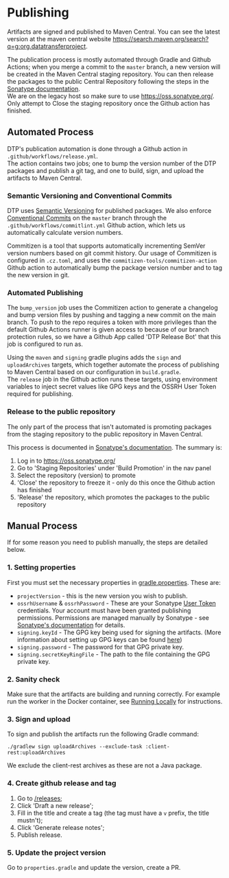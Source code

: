 # Publishing

Artifacts are signed and published to Maven Central. You can see the latest version at the maven central website https://search.maven.org/search?q=g:org.datatransferproject.

The publication process is mostly automated through Gradle and Github Actions; when you merge a commit to the `master` branch, a new version will be created in the Maven Central staging repository. You can then release the packages to the public Central Repository following the steps in the [Sonatype documentation](https://central.sonatype.org/publish/release/). \
We are on the legacy host so make sure to use https://oss.sonatype.org/. Only attempt to Close the staging repository once the Github action has finished.

## Automated Process

DTP's publication automation is done through a Github action in `.github/workflows/release.yml`. \
The action contains two jobs; one to bump the version number of the DTP packages and publish a git tag, and one to build, sign, and upload the artifacts to Maven Central.

### Semantic Versioning and Conventional Commits

DTP uses [Semantic Versioning](https://semver.org/) for published packages. We also enforce [Conventional Commits](https://conventionalcommits.org/) on the `master` branch through the `.github/workflows/commitlint.yml` Github action, which lets us automatically calculate version numbers.

Commitizen is a tool that supports automatically incrementing SemVer version numbers based on git commit history. Our usage of Commitizen is configured in `.cz.toml`, and uses the `commitizen-tools/commitizen-action` Github action to automatically bump the package version number and to tag the new version in git.

### Automated Publishing

The `bump_version` job uses the Commitizen action to generate a changelog and bump version files by pushing and tagging a new commit on the main branch. To push to the repo requires a token with more privileges than the default Github Actions runner is given access to because of our branch protection rules, so we have a Github App called 'DTP Release Bot' that this job is configured to run as.

Using the `maven` and `signing` gradle plugins adds the `sign` and `uploadArchives` targets, which together automate the process of publishing to Maven Central based on our configuration in `build.gradle`. \
The `release` job in the Github action runs these targets, using environment variables to inject secret values like GPG keys and the OSSRH User Token required for publishing.

### Release to the public repository

The only part of the process that isn't automated is promoting packages from the staging repository to the public repository in Maven Central.

This process is documented in [Sonatype's documentation](https://central.sonatype.org/publish/release/). The summary is:
1. Log in to https://oss.sonatype.org/
2. Go to 'Staging Repositories' under 'Build Promotion' in the nav panel
3. Select the repository (version) to promote
4. 'Close' the repository to freeze it - only do this once the Github action has finished
5. 'Release' the repository, which promotes the packages to the public repository

## Manual Process

If for some reason you need to publish manually, the steps are detailed below.

### 1. Setting properties
 First you must set the necessary properties in [gradle.properties](../gradle.properties). These are:
 - `projectVersion` - this is the new version you wish to publish.
 - `ossrhUsername` & `ossrhPassword` - These are your Sonatype [User Token](https://central.sonatype.org/publish/generate-token/#generate-a-token-on-ossrh-sonatype-nexus-repository-manager-servers) credentials. Your account must have been granted publishing permissions. Permissions are managed manually by Sonatype - see [Sonatype's documentation](https://central.sonatype.org/register/legacy/) for details.
 - `signing.keyId` - The GPG key being used for signing the artifacts. (More information about setting up GPG keys can be found [here](https://central.sonatype.org/publish/requirements/gpg/))
 - `signing.password` - The password for that GPG private key.
 - `signing.secretKeyRingFile` - The path to the file containing the GPG private key.

### 2. Sanity check
Make sure that the artifacts are building and running correctly. For example run the worker in the Docker container, see [Running Locally](RunningLocally.md) for instructions.

### 3. Sign and upload
To sign and publish the artifacts run the following Gradle command:

```
./gradlew sign uploadArchives --exclude-task :client-rest:uploadArchives
```

We exclude the client-rest archives as these are not a Java package.

### 4. Create github release and tag

1. Go to [/releases](https://github.com/google/data-transfer-project/releases);
2. Click 'Draft a new release';
3. Fill in the title and create a tag (the tag must have a `v` prefix, the title mustn't);
4. Click 'Generate release notes';
5. Publish release.

### 5. Update the project version

Go to `properties.gradle` and update the version, create a PR.
